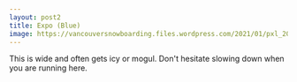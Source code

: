 ```yaml
---
layout: post2
title: Expo (Blue)
image: https://vancouversnowboarding.files.wordpress.com/2021/01/pxl_20210115_203942098.jpg?w=2048
---
```

This is wide and often gets icy or mogul. Don't hesitate slowing down when you are running here.
